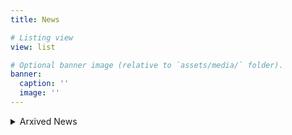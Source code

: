 ```yaml
---
title: News

# Listing view
view: list

# Optional banner image (relative to `assets/media/` folder).
banner:
  caption: ''
  image: ''
---
```




<details>
  <summary>Arxived News</summary>

- February 2023: Yuya Asano is part of the team from Pitt in Amazon's Alexa Prize TaskBot Challenge 2! Read more in [Pittwire](https://www.pitt.edu/pittwire/features-articles/pitt-finalist-inclusive-alexa-taskbot-challenge).[![](images/isabel.png)](#)

- October 2022: Best Paper Award at the 9th ArgMining Workshop (at COLING) to Zhexiong Liu, Meiqi Guo, Yue Dai, and Diane Litman! [![](images/best-paper-imagearg.jpg)](#)

- April 2022: Tazin Afrin defends her dissertation! 

- December 2021: Invited talk at [JamesFest](https://www.cs.rochester.edu/u/schubert/jamesfest/) [![](images/jamesfest.jpg)](#)

- November 2021: Mingzhi Yu defends her dissertation! 
- April 2021: Haoran Zhang at Commencement!

- June 2021: Best Paper Award at Workshop for Undergraduates in Educational Data Mining and Learning Engineering (at EDM) to Sonia Cromp and Diane Litman

- Feb 2021: Mingzhi's defense proposal (Linguistic Entrainment in Human-to-Human Dialogue and its application in End-to-End Dialogue Systems) is scheduled for Feburary 26th !

- October 2020 2 accepted papers at COLING 2020. A system demo of the Discussion Tracker App and Contextual Argument Component Classification.

- July 2020 CourseMirror Student Reflection data with abstractive human annotation is [publicly available](https://drive.google.com/file/d/1V2rLV-vf8Z7SsJNlH0P-FsYbJkZDd9UA/view?usp=sharing).

- July 2020 Prof. Litman as [Keynote Speaker](https://www.sigdial.org/files/workshops/conference21/speakers.html), 21st Annual Meeting of the Special Interest Group on Discourse and Dialogue (SIGDIAL)

- May 2020 [DiscussionTracker](http://discussiontracker.cs.pitt.edu/) Corpus (classroom talk annotated for argumentation, specificity, collaboration)

- May 2020 Despite the lockdown, new lab member Magnolia (a Lambda Blade deep learning server) arrived and is running!

- Summer 2020 Internships: Ahmed, Microsoft Mingzhi, Microsoft

- March 2020 Prof. Litman receives [Provost's Doctoral Mentoring Award](https://www.provost.pitt.edu/about/committees/university-council-graduate-study/doctoral-mentoring-awards?fbclid=IwAR14lI5EhUWQtUiX2TV2Imotlc-vmYcRDUolkEaKNXUcjanazPSDtWelT24)  

- December 2019 Prof. Litman featured in [What will the 2020s Bring for AI?](https://www.pittwire.pitt.edu/news/what-will-2020s-bring-ai)

- November 2019 Update to [Teams](https://sites.google.com/site/teamentrainmentstudy/corpus) Corpus (multi-party audio now with dialogue transcripts and self-report performance measures)

- October 2019 Prof. Litman as [Panelist](http://www.cs.pitt.edu/~litman/ecifPanel19.jpg), AI in Education, [German Mittelstand East Coast Industry Forum](http://www.cs.pitt.edu/~litman/ECIF_brochure_2019_print.pdf)

- October 2019 [NSF grant](https://www.nsf.gov/awardsearch/showAward?AWD_ID=1917673) awarded on collaborative argumentation

- July 2019 LRDC internal grant on collaborative dialogue with a teachable robot

- Summer 2019 Interships Mingzhi, Amazon; Luca, Ancestry; Haoran, Facebook; Ahmed, Microsoft

- May 2019 Zahra Rahimi defends her dissertation!

- October 2018 Prof. Litman featured in [39 women doing amazing research in computational social science](https://ocean.sagepub.com/blog/2018/9/28/39-women-doing-amazing-research-in-computational-social-science)

- July 2018: [IES](https://ies.ed.gov/funding/grantsearch/details.asp?ID=2130) and [NSF](https://www.nsf.gov/awardsearch/showAward?AWD_ID=1842334&HistoricalAwards=false) grants (on summarization and collaborative argumentation, respectively)

- Summer 2018 Interships: Zahra, Adobe; Mingzhi, Amazon; Ahmed, Analytic Measures Inc.; Haoran, Google X; Tazin, Philips Lighting Research; Luca, Showclix

- May 2018 Prof. Litman invited to the [AI for Good Global Summit](https://www.itu.int/en/ITU-T/AI/2018/Pages/default.aspx) organized by the United Nation's ITU

- February 2018 Prof. Litman as Panelist, Next Big Steps in AI for Education, 8th Symposium on Educational Advances in Artificial Intelligence

- December 2017: Prof. Litman selected as [Fellow](https://aclweb.org/aclwiki/ACL_Fellows), Association for Computational Linguistics

- November 2017 First lab graduate Mihai returns


- October 2017 Prof.Litman elected to the Executive Committee of the [International Artificial Intelligence in Education Society](https://iaied.org)

- July 2017 "Entrainment in Multi-Party Spoken Dialogues at Multiple Linguistic Levels" shortlisted for an ISCA Best Student Paper Award at Interspeech

- April 2017 Wencan Luo, Huy Nguyen, and Fan Zhang all defend their dissertations!
</details>